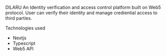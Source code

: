 DILARU
An Identity verification and access control platform built on Web5 protocol. User can verify their identity and manage crediential access to third parties.


Technologies used
- Nextjs
- Typescript
- Web5 API
